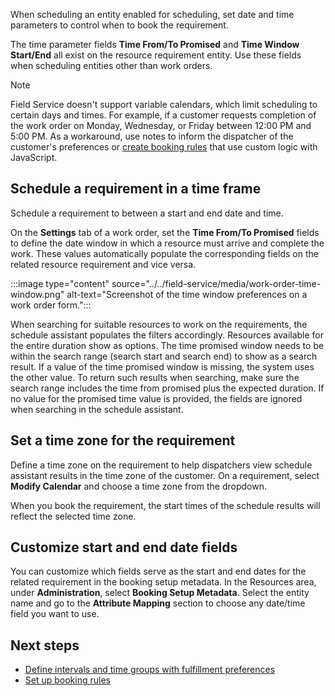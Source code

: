 When scheduling an entity enabled for scheduling, set date and time parameters to control when to book the requirement.

The time parameter fields **Time From/To Promised** and **Time Window Start/End** all exist on the resource requirement entity. Use these fields when scheduling entities other than work orders.

> [!NOTE]
> Field Service doesn't support variable calendars, which limit scheduling to certain days and times. For example, if a customer requests completion of the work order on Monday, Wednesday, or Friday between 12:00 PM and 5:00 PM.  As a workaround, use notes to inform the dispatcher of the customer's preferences or [create booking rules](../../field-service/set-up-booking-rules.md) that use custom logic with JavaScript.

## Schedule a requirement in a time frame

Schedule a requirement to between a start and end date and time.

On the **Settings** tab of a work order, set the **Time From/To Promised** fields to define the date window in which a resource must arrive and complete the work. These values automatically populate the corresponding fields on the related resource requirement and vice versa.

:::image type="content" source="../../field-service/media/work-order-time-window.png" alt-text="Screenshot of the time window preferences on a work order form.":::

When searching for suitable resources to work on the requirements, the schedule assistant populates the filters accordingly. Resources available for the entire duration show as options. The time promised window needs to be within the search range (search start and search end) to show as a search result. If a value of the time promised window is missing, the system uses the other value. To return such results when searching, make sure the search range includes the time from promised plus the expected duration. If no value for the promised time value is provided, the fields are ignored when searching in the schedule assistant.

## Set a time zone for the requirement

Define a time zone on the requirement to help dispatchers view schedule assistant results in the time zone of the customer. On a requirement, select **Modify Calendar** and choose a time zone from the dropdown.

When you book the requirement, the start times of the schedule results will reflect the selected time zone.

## Customize start and end date fields

You can customize which fields serve as the start and end dates for the related requirement in the booking setup metadata. In the Resources area, under **Administration**, select **Booking Setup Metadata**. Select the entity name and go to the **Attribute Mapping** section to choose any date/time field you want to use.

## Next steps

- [Define intervals and time groups with fulfillment preferences](../../field-service/set-up-time-groups.md)
- [Set up booking rules](../../field-service/set-up-booking-rules.md)